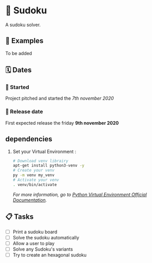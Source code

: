 # :memo: Sudoku

A sudoku solver.

## :tada: Examples

To be added

## :spiral_calendar: Dates

### :rocket: Started 
Project pitched and started the _7th november 2020_

### :dart: Release date 
First expected release the friday **9th november 2020** 


## dependencies
1. Set your Virtual Environment :

	``` bash
	# Download venv librairy
	apt-get install python3-venv -y
	# Create your venv
	py -m venv my_venv
	# Activate your venv
	. venv/bin/activate
	```
	
	_For more information, go to [Python Virtual Environment Official Documentation](https://docs.python.org/3/library/venv.html)._


## :clipboard: Tasks

- [ ] Print a sudoku board
- [ ] Solve the sudoku automatically
- [ ] Allow a user to play
- [ ] Solve any Sudoku's variants 
- [ ] Try to create an hexagonal sudoku